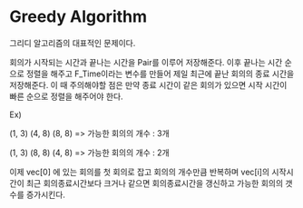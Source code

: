 # Greedy Algorithm

그리디 알고리즘의 대표적인 문제이다.

회의가 시작되는 시간과 끝나는 시간을 Pair를 이루어 저장해준다.  이후 끝나는 시간 순으로 정렬을 해주고 F_Time이라는 변수를 만들어 제일 최근에 끝난 회의의 종료 시간을 저장해준다. 이 때 주의해야할 점은 만약 종료 시간이 같은 회의가 있으면 시작 시간이 빠른 순으로 정렬을 해주어야 한다.

Ex) 

(1, 3) (4, 8) (8, 8) => 가능한 회의의 개수 : 3개

(1, 3) (8, 8) (4, 8) => 가능한 회의의 개수 : 2개

이제 vec[0] 에 있는 회의를 첫 회의로 잡고 회의의 개수만큼 반복하며 vec[i]의 시작시간이 최근 회의종료시간보다 크거나 같으면 회의종료시간을 갱신하고 가능한 회의의 갯수를 증가시킨다.